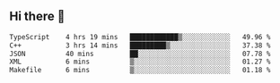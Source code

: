 ## Hi there 👋

 <!--START_SECTION:waka-->

```txt
TypeScript    4 hrs 19 mins   ████████████▒░░░░░░░░░░░░   49.96 %
C++           3 hrs 14 mins   █████████▒░░░░░░░░░░░░░░░   37.38 %
JSON          40 mins         ██░░░░░░░░░░░░░░░░░░░░░░░   07.78 %
XML           6 mins          ▒░░░░░░░░░░░░░░░░░░░░░░░░   01.27 %
Makefile      6 mins          ▒░░░░░░░░░░░░░░░░░░░░░░░░   01.18 %
```

<!--END_SECTION:waka-->

<!--
**ValentinRapp/ValentinRapp** is a ✨ _special_ ✨ repository because its `README.md` (this file) appears on your GitHub profile.

Here are some ideas to get you started:

- 🔭 I’m currently working on ...
- 🌱 I’m currently learning ...
- 👯 I’m looking to collaborate on ...
- 🤔 I’m looking for help with ...
- 💬 Ask me about ...
- 📫 How to reach me: ...
- 😄 Pronouns: ...
- ⚡ Fun fact: ...
-->
